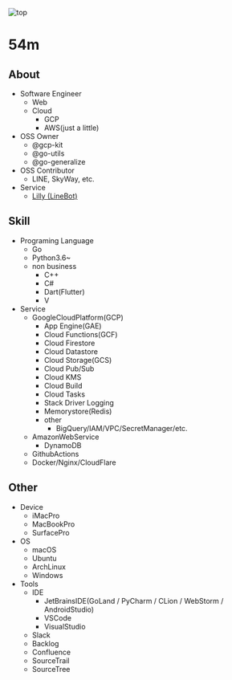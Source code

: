 ![top](https://camo.githubusercontent.com/1ccbd1730028ef90129ba5c2aed7797a6f2da418/68747470733a2f2f696d672e736869656c64732e696f2f62616467652f35346d2d73656c66253230696e74726f64756374696f6e253230706167652d626c7565)  
# 54m
## About
- Software Engineer  
  + Web
  + Cloud
    * GCP
    * AWS(just a little)
- OSS Owner
    * @gcp-kit
    * @go-utils
    * @go-generalize
- OSS Contributor
    * LINE, SkyWay, etc.
- Service
    * [Lilly (LineBot)](https://lin.ee/mJCXZvo)
## Skill
- Programing Language
  + Go
  + Python3.6~
  + non business
    * C++
    * C#
    * Dart(Flutter)
    * V
- Service
  + GoogleCloudPlatform(GCP)
    * App Engine(GAE)
    * Cloud Functions(GCF)
    * Cloud Firestore
    * Cloud Datastore
    * Cloud Storage(GCS)
    * Cloud Pub/Sub
    * Cloud KMS
    * Cloud Build
    * Cloud Tasks
    * Stack Driver Logging
    * Memorystore(Redis)
    * other
      + BigQuery/IAM/VPC/SecretManager/etc.
  + AmazonWebService
    * DynamoDB
  + GithubActions
  + Docker/Nginx/CloudFlare
## Other
- Device
  + iMacPro
  + MacBookPro
  + SurfacePro
- OS
  + macOS
  + Ubuntu
  + ArchLinux
  + Windows
- Tools
  + IDE
    * JetBrainsIDE(GoLand / PyCharm / CLion / WebStorm / AndroidStudio)
    * VSCode
    * VisualStudio
  + Slack
  + Backlog
  + Confluence
  + SourceTrail
  + SourceTree
